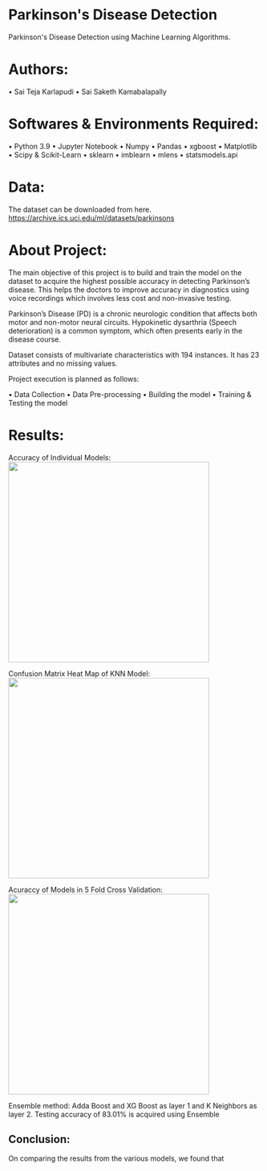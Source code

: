 # Parkinson's Disease Detection

Parkinson's Disease Detection using Machine Learning Algorithms.

# Authors:
•	Sai Teja Karlapudi
•	Sai Saketh Kamabalapally

# Softwares & Environments Required:
•	Python 3.9
•	Jupyter Notebook
•	Numpy
•	Pandas
•	xgboost
•	Matplotlib
•	Scipy & Scikit-Learn
•	sklearn
•	imblearn
• mlens
• statsmodels.api

# Data:
The dataset can be downloaded from here.
https://archive.ics.uci.edu/ml/datasets/parkinsons

# About Project:
The main objective of this project is to build and train the model on the dataset to acquire the highest possible accuracy in detecting Parkinson’s disease. This helps the doctors to improve accuracy in diagnostics using voice recordings which involves less cost and non-invasive testing.

Parkinson’s Disease (PD) is a chronic neurologic condition that affects both motor and non-motor neural circuits. Hypokinetic dysarthria (Speech deterioration) is a common symptom, which often presents early in the disease course.

Dataset consists of multivariate characteristics with 194 instances. It has 23 attributes and no missing values.

Project execution is planned as follows:

• Data Collection
• Data Pre-processing
• Building the model
• Training & Testing the model

# Results:

Accuracy of Individual Models:
<img src="https://user-images.githubusercontent.com/43872050/167534779-04f7212a-a99c-4471-acaf-ec6a05baec67.png" height="400" />

Confusion Matrix Heat Map of KNN Model:
<img src="https://user-images.githubusercontent.com/43872050/167534793-b99c6f02-ea7c-4f61-92f5-b54dd26d8f9f.png" height="400" />

Acuraccy of Models in 5 Fold Cross Validation:
<img src="https://user-images.githubusercontent.com/43872050/167534813-18361720-fbbd-4972-a09f-d12523f8b1bb.png" height="400" />

Ensemble method:
Adda Boost and XG Boost as layer 1 and K Neighbors as layer 2. Testing accuracy of 83.01% is acquired using Ensemble

## Conclusion:

On comparing the results from the various models, we found that 

